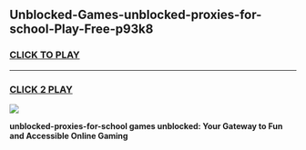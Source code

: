 
## Unblocked-Games-unblocked-proxies-for-school-Play-Free-p93k8
<h3>
<a href="https://premium76.site?title=unblocked-proxies-for-school&ref=19M">CLICK TO PLAY</a></h3>
<hr>

<h3>
<a href="https://premium76.site?title=unblocked-proxies-for-school&ref=19M">CLICK 2 PLAY</a>
  
</h3>

<a href="https://premium76.site?title=unblocked-proxies-for-school&ref=19M"><img src="https://clearcache.store/games.png"></a>


**unblocked-proxies-for-school games unblocked: Your Gateway to Fun and Accessible Online Gaming**
